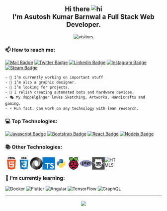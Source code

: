 <div align="center">
    <h2>Hi there <img src="https://user-images.githubusercontent.com/1303154/88677602-1635ba80-d120-11ea-84d8-d263ba5fc3c0.gif" width="28px" alt="hi"><br>I'm Asutosh Kumar Barnwal a Full Stack Web Developer.<br></h2>

![visitors](https://visitor-badge.glitch.me/badge?page_id=Ashu-Barnwal)
</div>

### 📫 How to reach me:

[![Mail Badge](https://img.shields.io/badge/-Asutosh-c0392b?style=flat&labelColor=c0392b&logo=gmail&logoColor=white)](mailto:ashuu.barnwal@gmail.com) [![Twitter Badge](https://img.shields.io/badge/-@ashuu_ashu-1ca0f1?style=flat&labelColor=1ca0f1&logo=twitter&logoColor=white&link=https://twitter.com/ashuu_ashu)](https://twitter.com/ashuu_ashu) [![Linkedin Badge](https://img.shields.io/badge/-ashuuu-0e76a8?style=flat&labelColor=0e76a8&logo=linkedin&logoColor=white)](https://www.linkedin.com/ashuuu/) [![Instagram Badge](https://img.shields.io/badge/-@ashubarnwal-e84393?style=flat&labelColor=e84393&logo=instagram&logoColor=white)](https://instagram.com/ashubarnwal) [![Steam Badge](https://img.shields.io/badge/-☣AxCeL_BlazE☣-000000?style=flat&labelColor=000000&logo=steam&logoColor=white)](https://steamcommunity.com/id/axcel_blaze/)

```
- 🎯 I’m currently working on important stuff
- 🎨 I’m also a graphic designer.
- 🔭 I’m looking for projects.
- 🤖 I relish creating automated bots and hardware devices.
- 🎭 My doppelgänger loves Sketching, Artworks, Handicrafts and gaming.
- ⚡ Fun fact: Can work on any technology with lean research.
```
### 💻 Top Technologies:
[![Javascript Badge](https://img.shields.io/badge/-Javascript-F0DB4F?style=for-the-badge&labelColor=black&logo=javascript&logoColor=F0DB4F)](#) [![Bootstrap Badge](https://img.shields.io/badge/-Bootstrap-7952B3?style=for-the-badge&labelColor=black&logo=bootstrap&logoColor=7952B3)](#) [![React Badge](https://img.shields.io/badge/-React-61DBFB?style=for-the-badge&labelColor=black&logo=react&logoColor=61DBFB)](#) [![Nodejs Badge](https://img.shields.io/badge/-Nodejs-3C873A?style=for-the-badge&labelColor=black&logo=node.js&logoColor=3C873A)](#)

### 📚 Other Technologies:
<img align="left" alt="HTML5" width="40px" src="https://raw.githubusercontent.com/github/explore/80688e429a7d4ef2fca1e82350fe8e3517d3494d/topics/html/html.png"/>

<img align="left" alt="HTML5" width="40px" src="https://raw.githubusercontent.com/github/explore/80688e429a7d4ef2fca1e82350fe8e3517d3494d/topics/css/css.png"/>

<!-- <img align="left" alt="HTML5" width="40px" src="https://raw.githubusercontent.com/jmnote/z-icons/master/svg/bootstrap.svg"/> -->

<img align="left" alt="HTML5" width="40px" src="https://raw.githubusercontent.com/github/explore/80688e429a7d4ef2fca1e82350fe8e3517d3494d/topics/json/json.png"/>

<img align="left" alt="HTML5" width="40px" src="https://raw.githubusercontent.com/github/explore/80688e429a7d4ef2fca1e82350fe8e3517d3494d/topics/typescript/typescript.png"/>

<img align="left" alt="HTML5" width="40px" src="https://raw.githubusercontent.com/github/explore/80688e429a7d4ef2fca1e82350fe8e3517d3494d/topics/python/python.png"/>

<img align="left" alt="HTML5" width="40px" src="https://raw.githubusercontent.com/github/explore/80688e429a7d4ef2fca1e82350fe8e3517d3494d/topics/raspberry-pi/raspberry-pi.png"/>

<img align="left" alt="HTML5" width="40px" src="https://raw.githubusercontent.com/github/explore/ccc16358ac4530c6a69b1b80c7223cd2744dea83/topics/php/php.png"/>

<img align="left" alt="HTML5" width="40px" src="https://raw.githubusercontent.com/github/explore/0a84ca418425da147e4e43b1c74aa169d3265870/topics/bot/bot.png"/>

<img align="left" alt="HTML5" width="40px" src="https://raw.githubusercontent.com/jmnote/z-icons/master/svg/git.svg"/>

<br><br>

### 📃 I'm currently learning:

![Docker](https://img.shields.io/badge/docker-%230175C2.svg?style=for-the-badge&logo=docker&logoColor=white)
![Flutter](https://img.shields.io/badge/Flutter-%2302569B.svg?style=for-the-badge&logo=Flutter&logoColor=white)
![Angular](https://img.shields.io/badge/Angular-blue.svg?style=for-the-badge&logo=angular&logoColor=red)
![TensorFlow](https://img.shields.io/badge/TensorFlow-%23FF6F00.svg?style=for-the-badge&logo=TensorFlow&logoColor=white)
![GraphQL](https://img.shields.io/badge/-GraphQL-E10098?style=for-the-badge&logo=graphql&logoColor=white)

***
<div align="center">
<a href="https://github.com/Ashu-Barnwal/github-readme-stats">
  <img align="center" src="https://github-readme-stats.vercel.app/api?username=Ashu-Barnwal&count_private=true&theme=tokyonight&show_icons=true" />
</a>
<!-- <a href="https://github.com/Ashu-Barnwal/github-readme-stats">
  <img align="center" src="https://github-readme-stats.vercel.app/api/top-langs/?username=Ashu-barnwal&layout=compact"/>
</a> -->
</div>